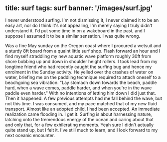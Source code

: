 title: surf
tags: surf
banner: '/images/surf.jpg'
---

I never understood surfing. I'm not dismissing it, I never claimed it to be an easy art, nor do I think it's not appealing, I'm merely saying I truly didn't understand it. I'd put some time in on a wakeboard in the past, and I suppose I assumed it to be a similar sensation. I was quite wrong.

Was a fine May sunday on the Oregon coast where I procured a wetsuit and a sturdy 8ft board from a quaint little surf shop. Flash forward an hour and I find myself straddling my new aquatic wave platform roughly 30ft from shore bobbing up and down in shoulder height rollers.
I took lead from my longtime friend who had recently caught the surfing bug and hence my enrolment in the Sunday activity. He yelled over the crashes of water on water, briefing me on the paddling technique required to attach oneself to a beachgoing sea vibration. "Lay stomach down towards the beach, paddle hard, when a wave comes, paddle harder, and when you're in the wave paddle even harder." With no intentions of letting him down I did just that. Then it happened.
A few previous attempts had me fall behind the wave, but not this time. I was consumed, and my pace matched that of my new fluid transport. Almost like an adopted child, I had been accepted. An immediate realization came flooding in. I get it. Surfing is about harnessing nature, latching onto the tremendous energy of the ocean and caring about that and only that, for a few exhilerating moments. 
Yeah sure I didn't actually quite stand up, but I felt it. I've still much to learn, and I look forward to my next oceanic encounter.
